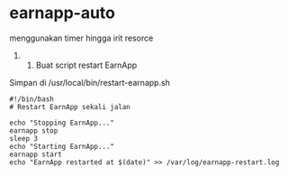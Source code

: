 # earnapp-auto
menggunakan timer hingga irit resorce

1. 1. Buat script restart EarnApp

Simpan di /usr/local/bin/restart-earnapp.sh
```
#!/bin/bash
# Restart EarnApp sekali jalan

echo "Stopping EarnApp..."
earnapp stop
sleep 3
echo "Starting EarnApp..."
earnapp start
echo "EarnApp restarted at $(date)" >> /var/log/earnapp-restart.log
```
